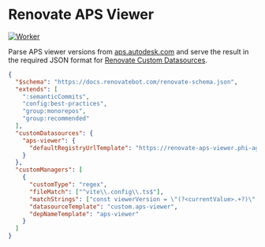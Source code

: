 # Renovate APS Viewer

[![Worker](https://img.shields.io/badge/worker-orange?style=for-the-badge)](https://renovate-aps-viewer.phi-ag.workers.dev/)

Parse APS viewer versions from [aps.autodesk.com](https://aps.autodesk.com/en/docs/viewer/v7/change_history/changelog_v7/) and serve the result in the required JSON format for [Renovate Custom Datasources](https://docs.renovatebot.com/modules/datasource/custom/).

```json
{
  "$schema": "https://docs.renovatebot.com/renovate-schema.json",
  "extends": [
    ":semanticCommits",
    "config:best-practices",
    "group:monorepos",
    "group:recommended"
  ],
  "customDatasources": {
    "aps-viewer": {
      "defaultRegistryUrlTemplate": "https://renovate-aps-viewer.phi-ag.workers.dev"
    }
  },
  "customManagers": [
    {
      "customType": "regex",
      "fileMatch": ["^vite\\.config\\.ts$"],
      "matchStrings": ["const viewerVersion = \"(?<currentValue>.+?)\";"],
      "datasourceTemplate": "custom.aps-viewer",
      "depNameTemplate": "aps-viewer"
    }
  ]
}
```

